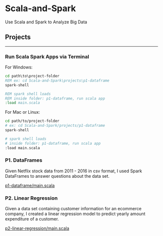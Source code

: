 # Scala-and-Spark
Use Scala and Spark to Analyze Big Data

## Projects
---

### Run Scala Spark Apps via Terminal

For Windows:

~~~cmd
cd path\to\project-folder
REM ex: cd Scala-and-Spark\projects\p1-dataframe
spark-shell

REM spark shell loads
REM inside folder: p1-dataframe, run scala app
:load main.scala
~~~

For Mac or Linux:

~~~bash
cd path/to/project-folder
# ex: cd Scala-and-Spark/projects/p1-dataframe
spark-shell

# spark shell loads
# inside folder: p1-dataframe, run scala app
:load main.scala
~~~

### P1. DataFrames

Given Netflix stock data from 2011 - 2016 in csv format, I used Spark DataFrames to answer questions about the data set.

[p1-dataframe/main.scala](projects/p1-dataframe/main.scala)

### P2. Linear Regression

Given a data set containing customer information for an ecommerce company, I created a linear regression model to predict yearly amount expenditure of a customer.

[p2-linear-regression/main.scala](projects/p2-linear-regression/main.scala)